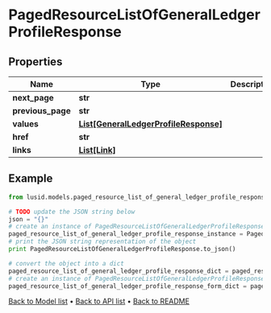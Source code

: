 # PagedResourceListOfGeneralLedgerProfileResponse


## Properties
Name | Type | Description | Notes
------------ | ------------- | ------------- | -------------
**next_page** | **str** |  | [optional] 
**previous_page** | **str** |  | [optional] 
**values** | [**List[GeneralLedgerProfileResponse]**](GeneralLedgerProfileResponse.md) |  | 
**href** | **str** |  | [optional] 
**links** | [**List[Link]**](Link.md) |  | [optional] 

## Example

```python
from lusid.models.paged_resource_list_of_general_ledger_profile_response import PagedResourceListOfGeneralLedgerProfileResponse

# TODO update the JSON string below
json = "{}"
# create an instance of PagedResourceListOfGeneralLedgerProfileResponse from a JSON string
paged_resource_list_of_general_ledger_profile_response_instance = PagedResourceListOfGeneralLedgerProfileResponse.from_json(json)
# print the JSON string representation of the object
print PagedResourceListOfGeneralLedgerProfileResponse.to_json()

# convert the object into a dict
paged_resource_list_of_general_ledger_profile_response_dict = paged_resource_list_of_general_ledger_profile_response_instance.to_dict()
# create an instance of PagedResourceListOfGeneralLedgerProfileResponse from a dict
paged_resource_list_of_general_ledger_profile_response_form_dict = paged_resource_list_of_general_ledger_profile_response.from_dict(paged_resource_list_of_general_ledger_profile_response_dict)
```
[Back to Model list](../README.md#documentation-for-models) &#8226; [Back to API list](../README.md#documentation-for-api-endpoints) &#8226; [Back to README](../README.md)



